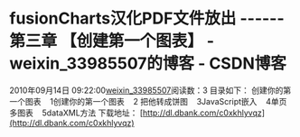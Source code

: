# fusionCharts汉化PDF文件放出 ------第三章 【创建第一个图表】 - weixin_33985507的博客 - CSDN博客
2010年09月14日 09:22:00[weixin_33985507](https://me.csdn.net/weixin_33985507)阅读数：3
目录如下：
[](http://www.cnblogs.com/tippoint/admin/javascript:%20d.o(55);)创建你的第一个图表
   1创建你的第一个图表
   2 把他转成饼图
   3JavaScript嵌入
   4单页多图表
   5dataXML方法
下载地址：
[http://dl.dbank.com/c0xkhlyvqz](http://dl.dbank.com/c0xkhlyvqz)
